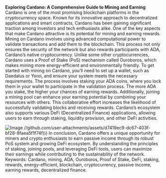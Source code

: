 **Exploring Cardano: A Comprehensive Guide to Mining and Earning**
Cardano is one of the most promising blockchain platforms in the cryptocurrency space. Known for its innovative approach to decentralized applications and smart contracts, Cardano has been gaining significant traction among investors and tech enthusiasts alike. One of the key aspects that make Cardano attractive is its potential for mining and earning rewards.
Mining on Cardano involves using advanced computational power to validate transactions and add them to the blockchain. This process not only ensures the security of the network but also rewards participants with ADA, Cardano’s native cryptocurrency. Unlike some other cryptocurrencies, Cardano uses a Proof of Stake (PoS) mechanism called Ouroboros, which makes mining more energy-efficient and environmentally friendly.
To get started with mining on Cardano, you’ll need to set up a wallet, such as Daedalus or Yoroi, and ensure your system meets the necessary requirements. The process involves staking your ADA coins, where you lock them in your wallet to participate in the validation process. The more ADA you stake, the higher your chances of earning rewards.
Additionally, joining a mining pool can enhance your earning potential by combining your resources with others. This collaborative effort increases the likelihood of successfully validating blocks and receiving rewards. Cardano’s ecosystem also supports various DeFi (Decentralized Finance) applications, allowing users to earn through staking, liquidity provision, and other DeFi activities.

![Image](https://github.com/user-attachments/assets/4a25d116-2220-4385-b08e-f287af8fcbc4)
 //github.com/user-attachments/assets/d7419ec9-dc67-403f-bf28-8faea5f1f74f)))
In conclusion, Cardano offers a unique opportunity for miners and crypto enthusiasts to earn passive income through its robust PoS system and growing DeFi ecosystem. By understanding the principles of staking, joining pools, and leveraging DeFi tools, users can maximize their earnings while contributing to the sustainability of the network.
Keywords: Cardano, mining, ADA, Ouroboros, Proof of Stake, DeFi, staking, rewards, energy-efficient, blockchain, cryptocurrency, passive income, earning rewards, decentralized finance.
